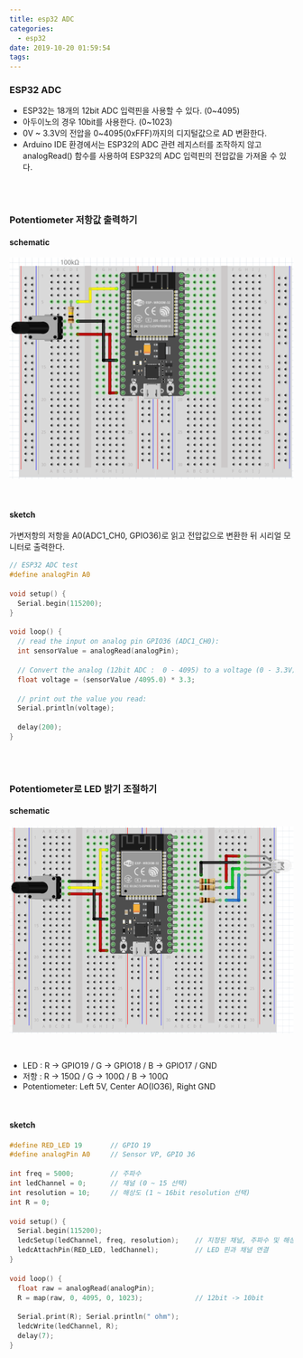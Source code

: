 ```yaml
---
title: esp32 ADC
categories:
  - esp32
date: 2019-10-20 01:59:54
tags:
---
```


### ESP32 ADC

*   ESP32는 18개의 12bit ADC 입력핀을 사용할 수 있다. (0~4095)
*   아두이노의 경우 10bit를 사용한다. (0~1023)
*   0V ~ 3.3V의 전압을 0~4095(0xFFF)까지의 디지털값으로 AD 변환한다.
*   Arduino IDE 환경에서는 ESP32의 ADC 관련 레지스터를 조작하지 않고 analogRead() 함수를 사용하여 ESP32의 ADC 입력핀의 전압값을 가져올 수 있다. 

<br>

<br>

### Potentiometer 저항값 출력하기

#### schematic

![](/image/esp32-adc-01.png)

<br>

#### sketch
가변저항의 저항을 A0(ADC1_CH0, GPIO36)로 읽고 전압값으로 변환한 뒤 시리얼 모니터로 출력한다.
```C
// ESP32 ADC test
#define analogPin A0

void setup() {
  Serial.begin(115200);
} 

void loop() {
  // read the input on analog pin GPIO36 (ADC1_CH0):
  int sensorValue = analogRead(analogPin);

  // Convert the analog (12bit ADC :  0 - 4095) to a voltage (0 - 3.3V):
  float voltage = (sensorValue /4095.0) * 3.3;

  // print out the value you read:
  Serial.println(voltage);

  delay(200);
}
```

<br>

<br>

### Potentiometer로 LED 밝기 조절하기

#### schematic

![](/image/esp32-adc-02.png)

<br>

*   LED : R → GPIO19 / G → GPIO18 / B → GPIO17 / GND
*   저항 : R → 150Ω / G → 100Ω / B → 100Ω
*   Potentiometer: Left 5V, Center AO(IO36), Right GND

<br>

#### sketch
```C
#define RED_LED 19       // GPIO 19
#define analogPin A0     // Sensor VP, GPIO 36

int freq = 5000;         // 주파수
int ledChannel = 0;      // 채널 (0 ~ 15 선택)
int resolution = 10;     // 해상도 (1 ~ 16bit resolution 선택)
int R = 0;

void setup() {
  Serial.begin(115200);
  ledcSetup(ledChannel, freq, resolution);    // 지정된 채널, 주파수 및 해상도 설정
  ledcAttachPin(RED_LED, ledChannel);         // LED 핀과 채널 연결
}

void loop() {
  float raw = analogRead(analogPin);
  R = map(raw, 0, 4095, 0, 1023);             // 12bit -> 10bit

  Serial.print(R); Serial.println(" ohm");
  ledcWrite(ledChannel, R);
  delay(7);
}
```

